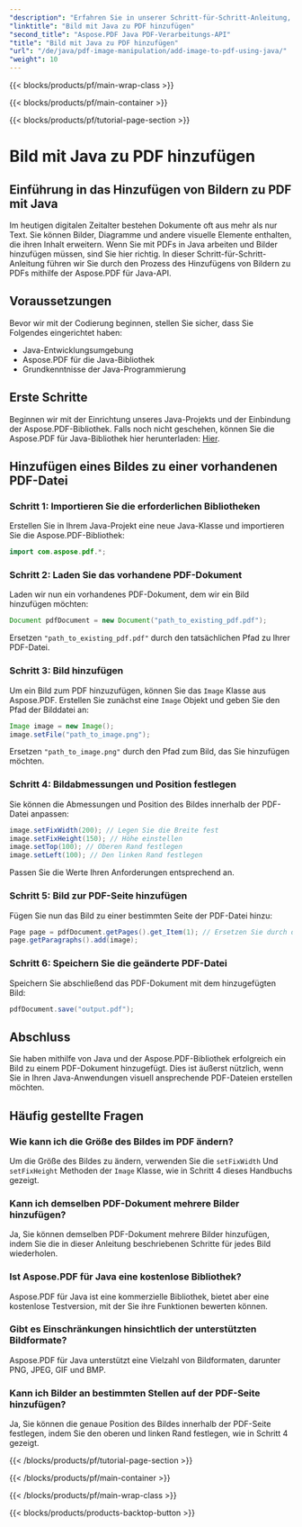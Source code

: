 ```yaml
---
"description": "Erfahren Sie in unserer Schritt-für-Schritt-Anleitung, wie Sie mit Java Bilder zu PDFs hinzufügen. Optimieren Sie Ihre PDF-Dokumente mühelos mit visuellen Elementen."
"linktitle": "Bild mit Java zu PDF hinzufügen"
"second_title": "Aspose.PDF Java PDF-Verarbeitungs-API"
"title": "Bild mit Java zu PDF hinzufügen"
"url": "/de/java/pdf-image-manipulation/add-image-to-pdf-using-java/"
"weight": 10
---
```


{{< blocks/products/pf/main-wrap-class >}}

{{< blocks/products/pf/main-container >}}

{{< blocks/products/pf/tutorial-page-section >}}

# Bild mit Java zu PDF hinzufügen


## Einführung in das Hinzufügen von Bildern zu PDF mit Java

Im heutigen digitalen Zeitalter bestehen Dokumente oft aus mehr als nur Text. Sie können Bilder, Diagramme und andere visuelle Elemente enthalten, die ihren Inhalt erweitern. Wenn Sie mit PDFs in Java arbeiten und Bilder hinzufügen müssen, sind Sie hier richtig. In dieser Schritt-für-Schritt-Anleitung führen wir Sie durch den Prozess des Hinzufügens von Bildern zu PDFs mithilfe der Aspose.PDF für Java-API.

## Voraussetzungen

Bevor wir mit der Codierung beginnen, stellen Sie sicher, dass Sie Folgendes eingerichtet haben:

- Java-Entwicklungsumgebung
- Aspose.PDF für die Java-Bibliothek
- Grundkenntnisse der Java-Programmierung

## Erste Schritte

Beginnen wir mit der Einrichtung unseres Java-Projekts und der Einbindung der Aspose.PDF-Bibliothek. Falls noch nicht geschehen, können Sie die Aspose.PDF für Java-Bibliothek hier herunterladen: [Hier](https://releases.aspose.com/pdf/java/).

## Hinzufügen eines Bildes zu einer vorhandenen PDF-Datei

### Schritt 1: Importieren Sie die erforderlichen Bibliotheken

Erstellen Sie in Ihrem Java-Projekt eine neue Java-Klasse und importieren Sie die Aspose.PDF-Bibliothek:

```java
import com.aspose.pdf.*;
```

### Schritt 2: Laden Sie das vorhandene PDF-Dokument

Laden wir nun ein vorhandenes PDF-Dokument, dem wir ein Bild hinzufügen möchten:

```java
Document pdfDocument = new Document("path_to_existing_pdf.pdf");
```

Ersetzen `"path_to_existing_pdf.pdf"` durch den tatsächlichen Pfad zu Ihrer PDF-Datei.

### Schritt 3: Bild hinzufügen

Um ein Bild zum PDF hinzuzufügen, können Sie das `Image` Klasse aus Aspose.PDF. Erstellen Sie zunächst eine `Image` Objekt und geben Sie den Pfad der Bilddatei an:

```java
Image image = new Image();
image.setFile("path_to_image.png");
```

Ersetzen `"path_to_image.png"` durch den Pfad zum Bild, das Sie hinzufügen möchten.

### Schritt 4: Bildabmessungen und Position festlegen

Sie können die Abmessungen und Position des Bildes innerhalb der PDF-Datei anpassen:

```java
image.setFixWidth(200); // Legen Sie die Breite fest
image.setFixHeight(150); // Höhe einstellen
image.setTop(100); // Oberen Rand festlegen
image.setLeft(100); // Den linken Rand festlegen
```

Passen Sie die Werte Ihren Anforderungen entsprechend an.

### Schritt 5: Bild zur PDF-Seite hinzufügen

Fügen Sie nun das Bild zu einer bestimmten Seite der PDF-Datei hinzu:

```java
Page page = pdfDocument.getPages().get_Item(1); // Ersetzen Sie durch die gewünschte Seitenzahl
page.getParagraphs().add(image);
```

### Schritt 6: Speichern Sie die geänderte PDF-Datei

Speichern Sie abschließend das PDF-Dokument mit dem hinzugefügten Bild:

```java
pdfDocument.save("output.pdf");
```

## Abschluss

Sie haben mithilfe von Java und der Aspose.PDF-Bibliothek erfolgreich ein Bild zu einem PDF-Dokument hinzugefügt. Dies ist äußerst nützlich, wenn Sie in Ihren Java-Anwendungen visuell ansprechende PDF-Dateien erstellen möchten.

## Häufig gestellte Fragen

### Wie kann ich die Größe des Bildes im PDF ändern?

Um die Größe des Bildes zu ändern, verwenden Sie die `setFixWidth` Und `setFixHeight` Methoden der `Image` Klasse, wie in Schritt 4 dieses Handbuchs gezeigt.

### Kann ich demselben PDF-Dokument mehrere Bilder hinzufügen?

Ja, Sie können demselben PDF-Dokument mehrere Bilder hinzufügen, indem Sie die in dieser Anleitung beschriebenen Schritte für jedes Bild wiederholen.

### Ist Aspose.PDF für Java eine kostenlose Bibliothek?

Aspose.PDF für Java ist eine kommerzielle Bibliothek, bietet aber eine kostenlose Testversion, mit der Sie ihre Funktionen bewerten können.

### Gibt es Einschränkungen hinsichtlich der unterstützten Bildformate?

Aspose.PDF für Java unterstützt eine Vielzahl von Bildformaten, darunter PNG, JPEG, GIF und BMP.

### Kann ich Bilder an bestimmten Stellen auf der PDF-Seite hinzufügen?

Ja, Sie können die genaue Position des Bildes innerhalb der PDF-Seite festlegen, indem Sie den oberen und linken Rand festlegen, wie in Schritt 4 gezeigt.

{{< /blocks/products/pf/tutorial-page-section >}}

{{< /blocks/products/pf/main-container >}}

{{< /blocks/products/pf/main-wrap-class >}}

{{< blocks/products/products-backtop-button >}}